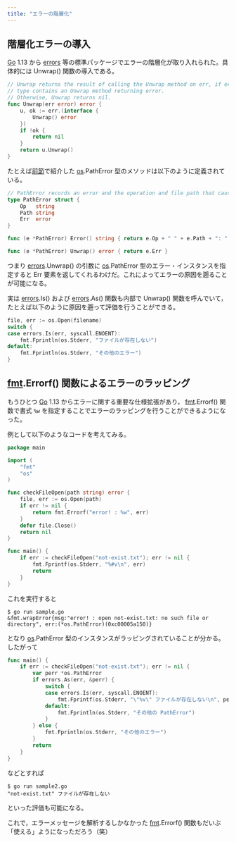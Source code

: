 ```yaml
---
title: "エラーの階層化"
---
```


## 階層化エラーの導入

[Go] 1.13 から [errors] 等の標準パッケージでエラーの階層化が取り入れられた。具体的には Unwrap() 関数の導入である。

```go:errors/wrap.go
// Unwrap returns the result of calling the Unwrap method on err, if err's
// type contains an Unwrap method returning error.
// Otherwise, Unwrap returns nil.
func Unwrap(err error) error {
    u, ok := err.(interface {
        Unwrap() error
    })
    if !ok {
        return nil
    }
    return u.Unwrap()
}
```

たとえば[前節](./evaluations)で紹介した [os].PathError 型のメソッドは以下のように定義されている。

```go:os/error.go
// PathError records an error and the operation and file path that caused it.
type PathError struct {
    Op   string
    Path string
    Err  error
}

func (e *PathError) Error() string { return e.Op + " " + e.Path + ": " + e.Err.Error() }

func (e *PathError) Unwrap() error { return e.Err }
```

つまり [errors].Unwrap() の引数に [os].PathError 型のエラー・インスタンスを指定すると Err 要素を返してくれるわけだ。これによってエラーの原因を遡ることが可能になる。

実は [errors].Is() および [errors].As() 関数も内部で Unwrap() 関数を呼んでいて，たとえば以下のように原因を遡って評価を行うことができる。

```go
file, err := os.Open(filename)
switch {
case errors.Is(err, syscall.ENOENT):
    fmt.Fprintln(os.Stderr, "ファイルが存在しない")
default:
    fmt.Fprintln(os.Stderr, "その他のエラー")
}
```

## [fmt].Errorf() 関数によるエラーのラッピング

もうひとつ [Go] 1.13 からエラーに関する重要な仕様拡張があり， [fmt].Errorf() 関数で書式 `%w` を指定することでエラーのラッピングを行うことができるようになった。

例として以下のようなコードを考えてみる。

```go:sample.go
package main

import (
    "fmt"
    "os"
)

func checkFileOpen(path string) error {
    file, err := os.Open(path)
    if err != nil {
        return fmt.Errorf("error! : %w", err)
    }
    defer file.Close()
    return nil
}

func main() {
    if err := checkFileOpen("not-exist.txt"); err != nil {
        fmt.Fprintf(os.Stderr, "%#v\n", err)
        return
    }
}
```

これを実行すると

```
$ go run sample.go 
&fmt.wrapError{msg:"error! : open not-exist.txt: no such file or directory", err:(*os.PathError)(0xc00005a150)}
```

となり [os].PathError 型のインスタンスがラッピングされていることが分かる。したがって

```go:sample2.go
func main() {
    if err := checkFileOpen("not-exist.txt"); err != nil {
        var perr *os.PathError
        if errors.As(err, &perr) {
            switch {
            case errors.Is(err, syscall.ENOENT):
                fmt.Fprintf(os.Stderr, "\"%v\" ファイルが存在しない\n", perr.Path)
            default:
                fmt.Fprintln(os.Stderr, "その他の PathError")
            }
        } else {
            fmt.Fprintln(os.Stderr, "その他のエラー")
        }
        return
    }
}
```

などとすれば

```
$ go run sample2.go 
"not-exist.txt" ファイルが存在しない
```

といった評価も可能になる。

これで，エラーメッセージを解析するしかなかった [fmt].Errorf() 関数もだいぶ「使える」ようになっただろう（笑）

[Go]: https://golang.org/ "The Go Programming Language"
[io]: https://golang.org/pkg/io/ "io - The Go Programming Language"
[errors]: https://golang.org/pkg/errors/ "errors - The Go Programming Language"
[os]: https://golang.org/pkg/os/ "os - The Go Programming Language"
[fmt]: https://golang.org/pkg/fmt/ "fmt - The Go Programming Language"
[conversion]: https://golang.org/ref/spec#Conversions "The Go Programming Language Specification - The Go Programming Language"
<!-- eof -->
